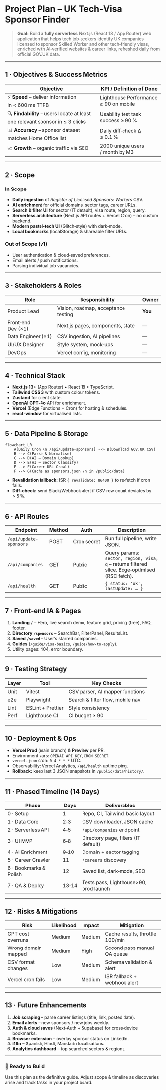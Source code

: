# Project Plan – UK Tech‑Visa Sponsor Finder

> **Goal:** Build a **fully serverless** Next.js (React 18 / App Router) web application that helps tech job‑seekers identify UK companies licensed to sponsor Skilled Worker and other tech‑friendly visas, enriched with AI‑verified websites & career links, refreshed daily from official GOV.UK data.

---

## 1 · Objectives & Success Metrics

| Objective                                                                     | KPI / Definition of Done              |
| ----------------------------------------------------------------------------- | ------------------------------------- |
| ⚡ **Speed** – deliver information in < 600 ms TTFB                           | Lighthouse Performance ≥ 90 on mobile |
| 🔍 **Findability** – users locate at least one relevant sponsor in ≤ 3 clicks | Usability test task success ≥ 90 %    |
| 📊 **Accuracy** – sponsor dataset matches Home Office list                    | Daily diff‑check Δ ≤ 0.1 %            |
| 📈 **Growth** – organic traffic via SEO                                       | 2000 unique users / month by M3       |

---

## 2 · Scope

### In Scope

- **Daily ingestion** of _Register of Licensed Sponsors: Workers_ CSV.
- **AI enrichment** for official domains, sector tags, career URLs.
- **Search & filter UI** for sector (IT default), visa route, region, query.
- **Serverless architecture** (Next.js API routes + Vercel Cron) – no custom backend.
- **Modern pastel‑tech UI** (Glitch‑style) with dark‑mode.
- **Local bookmarks** (localStorage) & shareable filter URLs.

### Out of Scope (v1)

- User authentication & cloud‑saved preferences.
- Email alerts / push notifications.
- Parsing individual job vacancies.

---

## 3 · Stakeholders & Roles

| Role               | Responsibility                      | Owner   |
| ------------------ | ----------------------------------- | ------- |
| Product Lead       | Vision, roadmap, acceptance testing | **You** |
| Front‑end Dev (×1) | Next.js pages, components, state    | —       |
| Data Engineer (×1) | CSV ingestion, AI pipelines         | —       |
| UI/UX Designer     | Style system, mock‑ups              | —       |
| DevOps             | Vercel config, monitoring           | —       |

---

## 4 · Technical Stack

- **Next.js 13+** (App Router) • React 18 • TypeScript.
- **Tailwind CSS 3** with custom colour tokens.
- **Zustand** for client state.
- **OpenAI GPT‑4o** API for enrichment.
- **Vercel** (Edge Functions + Cron) for hosting & schedules.
- **react‑window** for virtualised lists.

---

## 5 · Data Pipeline & Storage

```mermaid
flowchart LR
    A[Daily Cron \n /api/update-sponsors] --> B(Download GOV.UK CSV)
    B --> C(Parse & Normalise)
    C --> D(AI – Domain Lookup)
    D --> E(AI – Sector Classify)
    E --> F(Career URL Crawl)
    F --> G(Cache as sponsors.json \n in /public/data)
```

- **Revalidation fallback:** ISR `{ revalidate: 86400 }` to re‑fetch if cron fails.
- **Diff‑check:** send Slack/Webhook alert if CSV row count deviates by > 5 %.

---

## 6 · API Routes

| Endpoint               | Method | Auth        | Description                                                                                   |
| ---------------------- | ------ | ----------- | --------------------------------------------------------------------------------------------- |
| `/api/update-sponsors` | POST   | Cron secret | Run full pipeline, write JSON.                                                                |
| `/api/companies`       | GET    | Public      | Query params: `sector, region, visa, q` – returns filtered slice. Edge‑optimised (RSC fetch). |
| `/api/health`          | GET    | Public      | `{ status: 'ok', lastUpdate: … }`                                                             |

---

## 7 · Front‑end IA & Pages

1. **Landing `/`** – Hero, live search demo, feature grid, pricing (free), FAQ, footer.
2. **Directory `/sponsors`** – SearchBar, FilterPanel, ResultsList.
3. **Saved `/saved`** – User’s starred companies.
4. **Guides** (`/guide/visa-basics`, `/guide/how-to-apply`).
5. Utility pages: 404, error boundary.

---

## 9 · Testing Strategy

| Layer  | Tool              | Key Checks                       |
| ------ | ----------------- | -------------------------------- |
| Unit   | Vitest            | CSV parser, AI mapper functions  |
| e2e    | Playwright        | Search & filter flow, mobile nav |
| Lint   | ESLint + Prettier | Style consistency                |
| Perf   | Lighthouse CI     | CI budget ≥ 90                   |

---

## 10 · Deployment & Ops

- **Vercel Prod** (main branch) & **Preview** per PR.
- Environment vars: `OPENAI_API_KEY`, `CRON_SECRET`.
- `vercel.json` cron: `0 4 * * *` UTC.
- Observability: Vercel Analytics, `/api/health` uptime ping.
- **Rollback:** keep last 3 JSON snapshots in `/public/data/history/`.

---

## 11 · Phased Timeline (14 Days)

| Phase                  | Days  | Deliverables                           |
| ---------------------- | ----- | -------------------------------------- |
| 0 · Setup              | 1     | Repo, CI, Tailwind, basic layout       |
| 1 · Data Core          | 2‑3   | CSV downloader, JSON cache             |
| 2 · Serverless API     | 4‑5   | `/api/companies` endpoint              |
| 3 · UI MVP             | 6‑8   | Directory page, filters (IT default)   |
| 4 · AI Enrichment      | 9‑10  | Domain + sector tagging                |
| 5 · Career Crawler     | 11    | `/careers` discovery                   |
| 6 · Bookmarks & Polish | 12    | Saved list, dark‑mode, SEO             |
| 7 · QA & Deploy        | 13‑14 | Tests pass, Lighthouse>90, prod launch |

---

## 12 · Risks & Mitigations

| Risk                | Likelihood | Impact | Mitigation                      |
| ------------------- | ---------- | ------ | ------------------------------- |
| GPT cost overruns   | Medium     | Medium | Cache results, throttle 100/min |
| Wrong domain mapped | Medium     | High   | Second‑pass manual QA queue     |
| CSV format changes  | Low        | Medium | Schema validation & alert       |
| Vercel cron fails   | Low        | Medium | ISR fallback + webhook alert    |

---

## 13 · Future Enhancements

1. **Job scraping** – parse career listings (title, link, posted date).
2. **Email alerts** – new sponsors / new jobs weekly.
3. **Auth & cloud saves** (Next‑Auth + Supabase) for cross‑device bookmarks.
4. **Browser extension** – overlay sponsor status on LinkedIn.
5. **i18n** – Spanish, Hindi, Mandarin localisations.
6. **Analytics dashboard** – top searched sectors & regions.

---

### 🚀 Ready to Build

Use this plan as the definitive guide. Adjust scope & timeline as discoveries arise and track tasks in your project board.
